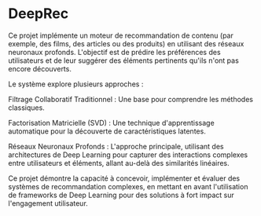 # DeepRec
Ce projet implémente un moteur de recommandation de contenu (par exemple, des films, des articles ou des produits) en utilisant des réseaux neuronaux profonds. L'objectif est de prédire les préférences des utilisateurs et de leur suggérer des éléments pertinents qu'ils n'ont pas encore découverts.


Le système explore plusieurs approches :

Filtrage Collaboratif Traditionnel : Une base pour comprendre les méthodes classiques.

Factorisation Matricielle (SVD) : Une technique d'apprentissage automatique pour la découverte de caractéristiques latentes.

Réseaux Neuronaux Profonds : L'approche principale, utilisant des architectures de Deep Learning pour capturer des interactions complexes entre utilisateurs et éléments, allant au-delà des similarités linéaires.

Ce projet démontre la capacité à concevoir, implémenter et évaluer des systèmes de recommandation complexes, en mettant en avant l'utilisation de frameworks de Deep Learning pour des solutions à fort impact sur l'engagement utilisateur.
